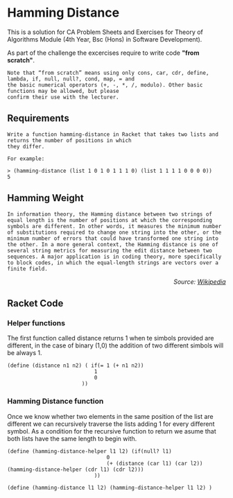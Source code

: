 # Hamming Distance
This is a solution for CA Problem Sheets and Exercises for Theory of Algorithms Module (4th Year, Bsc (Hons) in Software Development). 

As part of the challenge the excercises require to write code **"from scratch"**.

```
Note that “from scratch” means using only cons, car, cdr, define, lambda, if, null, null?, cond, map, = and
the basic numerical operators (+, -, *, /, modulo). Other basic functions may be allowed, but please 
confirm their use with the lecturer.
``` 

## Requirements

```
Write a function hamming-distance in Racket that takes two lists and returns the number of positions in which 
they differ.

For example:

> (hamming-distance (list 1 0 1 0 1 1 1 0) (list 1 1 1 1 0 0 0 0))
5
```


## Hamming Weight

```In information theory, the Hamming distance between two strings of equal length is the number of positions at which the corresponding symbols are different. In other words, it measures the minimum number of substitutions required to change one string into the other, or the minimum number of errors that could have transformed one string into the other. In a more general context, the Hamming distance is one of several string metrics for measuring the edit distance between two sequences. A major application is in coding theory, more specifically to block codes, in which the equal-length strings are vectors over a finite field.```

<p align="right" bold>
<i>Source: <a href="https://en.wikipedia.org/wiki/Hamming_distance">Wikipedia</a></i>
</p>


## Racket Code


### Helper functions

The first function called distance returns 1 when te simbols provided are different, in the case of binary (1,0) the addition of two different simbols will be always 1.

```
(define (distance n1 n2) ( if(= 1 (+ n1 n2)) 
                            1 
                            0
                        ))
```




### Hamming Distance function

Once we know whether two elements in the same position of the list are different we can recursively traverse the lists adding 1 for every different symbol. As a condition for the recursive function to return we asume that both lists have the same length to begin with.

```
(define (hamming-distance-helper l1 l2) (if(null? l1) 
                                0      
                                (+ (distance (car l1) (car l2)) (hamming-distance-helper (cdr l1) (cdr l2)))
                            ))

```







```
(define (hamming-distance l1 l2) (hamming-distance-helper l1 l2) )
```


